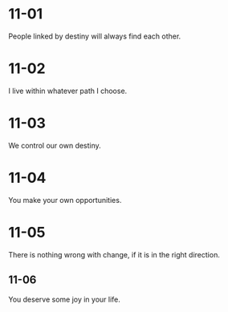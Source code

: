 # 11-01

People linked by destiny will always find each other.

# 11-02

I live within whatever path I choose.

# 11-03

We control our own destiny.

# 11-04

You make your own opportunities.

# 11-05

There is nothing wrong with change, if it is in the right direction.

## 11-06

You deserve some joy in your life.
